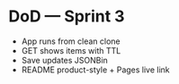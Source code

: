 # DoD — Sprint 3
- App runs from clean clone
- GET shows items with TTL
- Save updates JSONBin
- README product-style + Pages live link